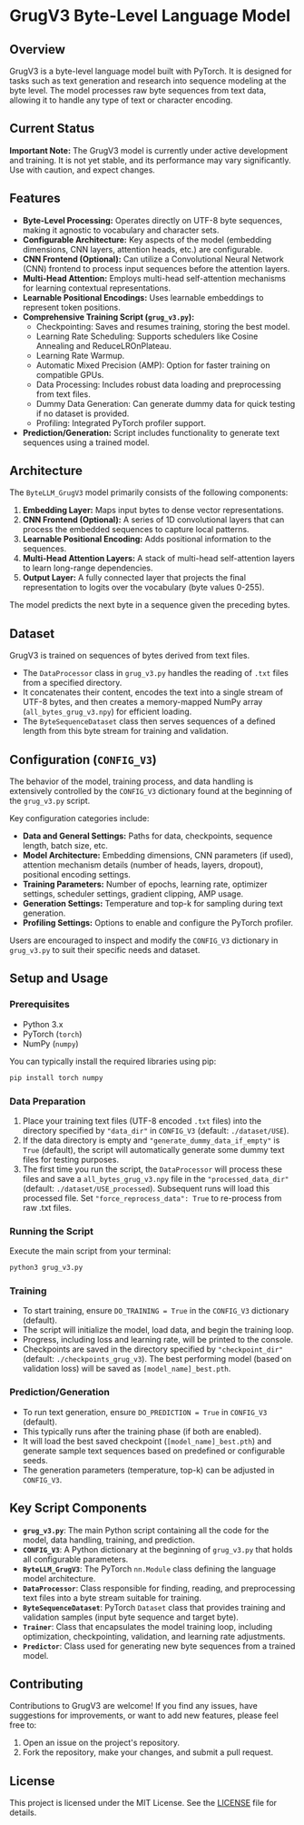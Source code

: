 # GrugV3 Byte-Level Language Model

## Overview
GrugV3 is a byte-level language model built with PyTorch. It is designed for tasks such as text generation and research into sequence modeling at the byte level. The model processes raw byte sequences from text data, allowing it to handle any type of text or character encoding.

## Current Status
**Important Note:** The GrugV3 model is currently under active development and training. It is not yet stable, and its performance may vary significantly. Use with caution, and expect changes.

## Features
*   **Byte-Level Processing:** Operates directly on UTF-8 byte sequences, making it agnostic to vocabulary and character sets.
*   **Configurable Architecture:** Key aspects of the model (embedding dimensions, CNN layers, attention heads, etc.) are configurable.
*   **CNN Frontend (Optional):** Can utilize a Convolutional Neural Network (CNN) frontend to process input sequences before the attention layers.
*   **Multi-Head Attention:** Employs multi-head self-attention mechanisms for learning contextual representations.
*   **Learnable Positional Encodings:** Uses learnable embeddings to represent token positions.
*   **Comprehensive Training Script (`grug_v3.py`):**
    *   Checkpointing: Saves and resumes training, storing the best model.
    *   Learning Rate Scheduling: Supports schedulers like Cosine Annealing and ReduceLROnPlateau.
    *   Learning Rate Warmup.
    *   Automatic Mixed Precision (AMP): Option for faster training on compatible GPUs.
    *   Data Processing: Includes robust data loading and preprocessing from text files.
    *   Dummy Data Generation: Can generate dummy data for quick testing if no dataset is provided.
    *   Profiling: Integrated PyTorch profiler support.
*   **Prediction/Generation:** Script includes functionality to generate text sequences using a trained model.

## Architecture
The `ByteLLM_GrugV3` model primarily consists of the following components:
1.  **Embedding Layer:** Maps input bytes to dense vector representations.
2.  **CNN Frontend (Optional):** A series of 1D convolutional layers that can process the embedded sequences to capture local patterns.
3.  **Learnable Positional Encoding:** Adds positional information to the sequences.
4.  **Multi-Head Attention Layers:** A stack of multi-head self-attention layers to learn long-range dependencies.
5.  **Output Layer:** A fully connected layer that projects the final representation to logits over the vocabulary (byte values 0-255).

The model predicts the next byte in a sequence given the preceding bytes.

## Dataset
GrugV3 is trained on sequences of bytes derived from text files.
*   The `DataProcessor` class in `grug_v3.py` handles the reading of `.txt` files from a specified directory.
*   It concatenates their content, encodes the text into a single stream of UTF-8 bytes, and then creates a memory-mapped NumPy array (`all_bytes_grug_v3.npy`) for efficient loading.
*   The `ByteSequenceDataset` class then serves sequences of a defined length from this byte stream for training and validation.

## Configuration (`CONFIG_V3`)
The behavior of the model, training process, and data handling is extensively controlled by the `CONFIG_V3` dictionary found at the beginning of the `grug_v3.py` script.

Key configuration categories include:
*   **Data and General Settings:** Paths for data, checkpoints, sequence length, batch size, etc.
*   **Model Architecture:** Embedding dimensions, CNN parameters (if used), attention mechanism details (number of heads, layers, dropout), positional encoding settings.
*   **Training Parameters:** Number of epochs, learning rate, optimizer settings, scheduler settings, gradient clipping, AMP usage.
*   **Generation Settings:** Temperature and top-k for sampling during text generation.
*   **Profiling Settings:** Options to enable and configure the PyTorch profiler.

Users are encouraged to inspect and modify the `CONFIG_V3` dictionary in `grug_v3.py` to suit their specific needs and dataset.

## Setup and Usage

### Prerequisites
*   Python 3.x
*   PyTorch (`torch`)
*   NumPy (`numpy`)

You can typically install the required libraries using pip:
```bash
pip install torch numpy
```

### Data Preparation
1.  Place your training text files (UTF-8 encoded `.txt` files) into the directory specified by `"data_dir"` in `CONFIG_V3` (default: `./dataset/USE`).
2.  If the data directory is empty and `"generate_dummy_data_if_empty"` is `True` (default), the script will automatically generate some dummy text files for testing purposes.
3.  The first time you run the script, the `DataProcessor` will process these files and save a `all_bytes_grug_v3.npy` file in the `"processed_data_dir"` (default: `./dataset/USE_processed`). Subsequent runs will load this processed file. Set `"force_reprocess_data": True` to re-process from raw .txt files.

### Running the Script
Execute the main script from your terminal:
```bash
python3 grug_v3.py
```

### Training
*   To start training, ensure `DO_TRAINING = True` in the `CONFIG_V3` dictionary (default).
*   The script will initialize the model, load data, and begin the training loop.
*   Progress, including loss and learning rate, will be printed to the console.
*   Checkpoints are saved in the directory specified by `"checkpoint_dir"` (default: `./checkpoints_grug_v3`). The best performing model (based on validation loss) will be saved as `[model_name]_best.pth`.

### Prediction/Generation
*   To run text generation, ensure `DO_PREDICTION = True` in `CONFIG_V3` (default).
*   This typically runs after the training phase (if both are enabled).
*   It will load the best saved checkpoint (`[model_name]_best.pth`) and generate sample text sequences based on predefined or configurable seeds.
*   The generation parameters (temperature, top-k) can be adjusted in `CONFIG_V3`.

## Key Script Components
*   **`grug_v3.py`**: The main Python script containing all the code for the model, data handling, training, and prediction.
*   **`CONFIG_V3`**: A Python dictionary at the beginning of `grug_v3.py` that holds all configurable parameters.
*   **`ByteLLM_GrugV3`**: The PyTorch `nn.Module` class defining the language model architecture.
*   **`DataProcessor`**: Class responsible for finding, reading, and preprocessing text files into a byte stream suitable for training.
*   **`ByteSequenceDataset`**: PyTorch `Dataset` class that provides training and validation samples (input byte sequence and target byte).
*   **`Trainer`**: Class that encapsulates the model training loop, including optimization, checkpointing, validation, and learning rate adjustments.
*   **`Predictor`**: Class used for generating new byte sequences from a trained model.

## Contributing
Contributions to GrugV3 are welcome! If you find any issues, have suggestions for improvements, or want to add new features, please feel free to:
1.  Open an issue on the project's repository.
2.  Fork the repository, make your changes, and submit a pull request.

## License
This project is licensed under the MIT License. See the [LICENSE](LICENSE.md) file for details.
